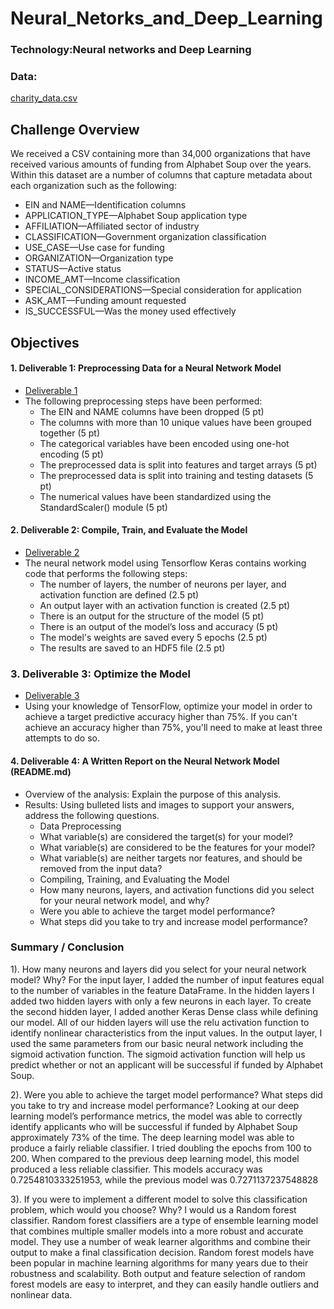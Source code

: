 # Neural_Netorks_and_Deep_Learning

### Technology:Neural networks and Deep Learning
### Data: 
[charity_data.csv](https://github.com/SoonaBritney/Neural_Netorks_and_Deep_Learning/blob/main/Challenge/Resources/charity_data.csv)

## Challenge Overview
We received a CSV containing more than 34,000 organizations that have received various amounts of funding from Alphabet Soup over the years. Within this dataset are a number of columns that capture metadata about each organization such as the following:

- EIN and NAME—Identification columns
- APPLICATION_TYPE—Alphabet Soup application type
- AFFILIATION—Affiliated sector of industry
- CLASSIFICATION—Government organization classification
- USE_CASE—Use case for funding
- ORGANIZATION—Organization type
- STATUS—Active status
- INCOME_AMT—Income classification
- SPECIAL_CONSIDERATIONS—Special consideration for application
- ASK_AMT—Funding amount requested
- IS_SUCCESSFUL—Was the money used effectively

## Objectives
#### 1. Deliverable 1: Preprocessing Data for a Neural Network Model
- [Deliverable 1](https://github.com/SoonaBritney/Neural_Netorks_and_Deep_Learning/blob/main/Challenge/AlphabetSoupCharity.ipynb)
- The following preprocessing steps have been performed:
  - The EIN and NAME columns have been dropped (5 pt)
  - The columns with more than 10 unique values have been grouped together (5 pt)
  - The categorical variables have been encoded using one-hot encoding (5 pt)
  - The preprocessed data is split into features and target arrays (5 pt)
  - The preprocessed data is split into training and testing datasets (5 pt)
  - The numerical values have been standardized using the StandardScaler() module (5 pt)

#### 2. Deliverable 2: Compile, Train, and Evaluate the Model
- [Deliverable 2](https://github.com/SoonaBritney/Neural_Netorks_and_Deep_Learning/blob/main/Challenge/AlphabetSoupCharity.ipynb)
- The neural network model using Tensorflow Keras contains working code that performs the following steps:
  - The number of layers, the number of neurons per layer, and activation function are defined (2.5 pt)
  - An output layer with an activation function is created (2.5 pt)
  - There is an output for the structure of the model (5 pt)
  - There is an output of the model’s loss and accuracy (5 pt)
  - The model's weights are saved every 5 epochs (2.5 pt)
  - The results are saved to an HDF5 file (2.5 pt)

### 3. Deliverable 3: Optimize the Model
- [Deliverable 3](https://github.com/SoonaBritney/Neural_Netorks_and_Deep_Learning/blob/main/Challenge/AlphabetSoupCharity.ipynb)
- Using your knowledge of TensorFlow, optimize your model in order to achieve a target predictive accuracy higher than 75%. If you can't achieve an accuracy higher than 75%, you'll need to make at least three attempts to do so.

#### 4. Deliverable 4: A Written Report on the Neural Network Model (README.md)
- Overview of the analysis: Explain the purpose of this analysis.
- Results: Using bulleted lists and images to support your answers, address the following questions.
  - Data Preprocessing
  - What variable(s) are considered the target(s) for your model?
  - What variable(s) are considered to be the features for your model?
  - What variable(s) are neither targets nor features, and should be removed from the input data?
  - Compiling, Training, and Evaluating the Model
  - How many neurons, layers, and activation functions did you select for your neural network model, and why?
  - Were you able to achieve the target model performance?
  - What steps did you take to try and increase model performance?

### Summary / Conclusion

1). How many neurons and layers did you select for your neural network model? Why?
For the input layer, I added the number of input features equal to the number of variables in the feature DataFrame.
In the hidden layers I added two hidden layers with only a few neurons in each layer. To create the second hidden layer, I added another Keras Dense class while defining our model.
All of our hidden layers will use the relu activation function to identify nonlinear characteristics from the input values.
In the output layer, I used the same parameters from our basic neural network including the sigmoid activation function. 
The sigmoid activation function will help us predict whether or not an applicant will be successful if funded by Alphabet Soup.

2). Were you able to achieve the target model performance? What steps did you take to try and increase model performance?
Looking at our deep learning model’s performance metrics, the model was able to correctly identify applicants who will be successful if funded by Alphabet Soup approximately 73% of the time. 
The deep learning model was able to produce a fairly reliable classifier. 
I tried doubling the epochs from 100 to 200. When compared to the previous deep learning model, this model produced a less reliable classifier. 
This models accuracy was 0.7254810333251953, while the previous model was 0.7271137237548828

3). If you were to implement a different model to solve this classification problem, which would you choose? Why?
I would us a Random forest classifier. 
Random forest classifiers are a type of ensemble learning model that combines multiple smaller models into a more robust and accurate model. 
They use a number of weak learner algorithms and combine their output to make a final classification decision. 
Random forest models have been popular in machine learning algorithms for many years due to their robustness and scalability. 
Both output and feature selection of random forest models are easy to interpret, and they can easily handle outliers and nonlinear data.
